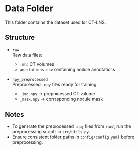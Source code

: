 # Data Folder

This folder contains the dataset used for CT-LNS.

## Structure

- `raw`  
  Raw data files:
  - `.mhd` CT volumes  
  - `annotations.csv` containing nodule annotations

- `npy_preprocessed`  
  Preprocessed `.npy` files ready for training:
  - `_img.npy` → preprocessed CT volume  
  - `_mask.npy` → corresponding nodule mask

## Notes

- To generate the preprocessed `.npy` files from `raw/`, run the preprocessing scripts in `src/utils.py`.
- Ensure consistent folder paths in `config/config.yaml` before preprocessing.
